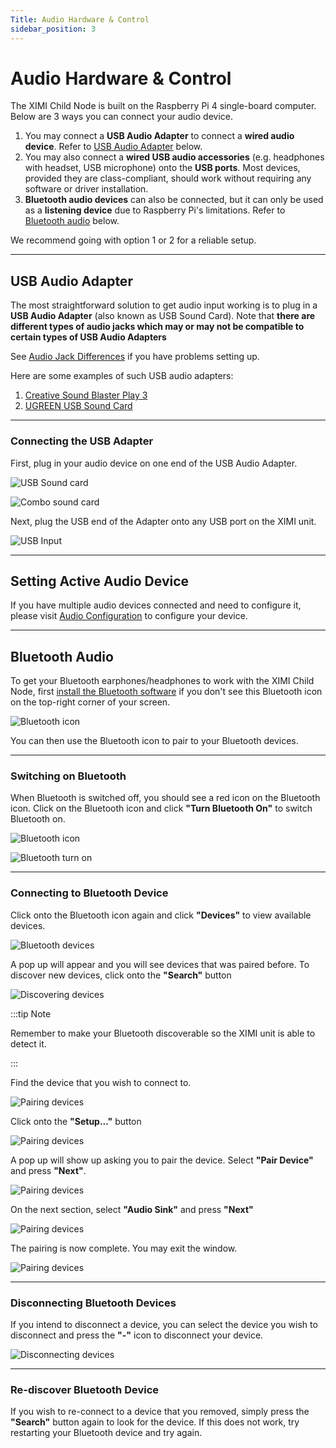 ```yaml
---
Title: Audio Hardware & Control
sidebar_position: 3
---
```


# Audio Hardware & Control

The XIMI Child Node is built on the Raspberry Pi 4 single-board computer. Below are 3 ways you can connect your audio device.

1. You may connect a **USB Audio Adapter** to connect a **wired audio device**. Refer to [USB Audio Adapter](#usb-sound-card) below.
2. You may also connect a **wired USB audio accessories** (e.g. headphones with headset, USB microphone) onto the **USB ports**. Most devices, provided they are class-compliant, should work without requiring any software or driver installation.
3. **Bluetooth audio devices** can also be connected, but it can only be used as a **listening device** due to Raspberry Pi's limitations. Refer to [Bluetooth audio](#bluetooth-audio) below.

We recommend going with option 1 or 2 for a reliable setup.

---

## USB Audio Adapter

The most straightforward solution to get audio input working is to plug in a **USB Audio Adapter** (also known as USB Sound Card). Note that **there are different types of audio jacks which may or may not be compatible to certain types of USB Audio Adapters**

See [Audio Jack Differences](/docs/user-manual/performers/troubleshooting/audio/trs-trrs-differences) if you have problems setting up.

Here are some examples of such USB audio adapters:

1. [Creative Sound Blaster Play 3](https://my.creative.com/p/sound-cards/sound-blaster-play-3#buy-menu)
1. [UGREEN USB Sound Card](https://www.amazon.com/UGREEN-External-Headphone-Microphone-Desktops/dp/B016CU2PEU/ref=sr_1_2_sspa?keywords=ugreen%2Bsound%2Bcard&qid=1637833947&sr=8-2-spons&spLa=ZW5jcnlwdGVkUXVhbGlmaWVyPUE1MTc1Sk83WURZTjImZW5jcnlwdGVkSWQ9QTA4MTg4NTkzT0JGQ0s5RzdJTzlPJmVuY3J5cHRlZEFkSWQ9QTA4NDUyMTk4TFY1VDJJQkwxMlAmd2lkZ2V0TmFtZT1zcF9hdGYmYWN0aW9uPWNsaWNrUmVkaXJlY3QmZG9Ob3RMb2dDbGljaz10cnVl&th=1)

---

### Connecting the USB Adapter

First, plug in your audio device on one end of the USB Audio Adapter.

![USB Sound card](/img/new-user-manual/child/15-audio.jpg)

![Combo sound card](/img/new-user-manual/child/16-audio.jpg)

Next, plug the USB end of the Adapter onto any USB port on the XIMI unit.

![USB Input](/img/new-user-manual/child/11-accessories.jpg)

---

## Setting Active Audio Device

If you have multiple audio devices connected and need to configure it, please visit [Audio Configuration](/docs/user-manual/performers/troubleshooting/audio/audio-config) to configure your device.

---

## Bluetooth Audio

To get your Bluetooth earphones/headphones to work with the XIMI Child Node, first [install the Bluetooth software](/docs/user-manual/performers/troubleshooting/bluetooth/installing-bluetooth) if you don't see this Bluetooth icon on the top-right corner of your screen.

![Bluetooth icon](/img/new-user-manual/child-raspi/bluetooth-icon.png)

You can then use the Bluetooth icon to pair to your Bluetooth devices.

---

### Switching on Bluetooth

When Bluetooth is switched off, you should see a red icon on the Bluetooth icon. Click on the Bluetooth icon and click **"Turn Bluetooth On"** to switch Bluetooth on.

![Bluetooth icon](/img/new-user-manual/child-raspi/bt-1.png)

![Bluetooth turn on](/img/new-user-manual/child-raspi/bt-2.png)

---

### Connecting to Bluetooth Device

Click onto the Bluetooth icon again and click **"Devices"** to view available devices.

![Bluetooth devices](/img/new-user-manual/child-raspi/bt-5.png)

A pop up will appear and you will see devices that was paired before. To discover new devices, click onto the **"Search"** button

![Discovering devices](/img/new-user-manual/child-raspi/bt-6.png)

:::tip Note

Remember to make your Bluetooth discoverable so the XIMI unit is able to detect it.

:::

Find the device that you wish to connect to.

![Pairing devices](/img/new-user-manual/child-raspi/bt-8.png)

Click onto the **"Setup..."** button

![Pairing devices](/img/new-user-manual/child-raspi/pairing0.png)

A pop up will show up asking you to pair the device. Select **"Pair Device"** and press **"Next"**.

![Pairing devices](/img/new-user-manual/child-raspi/pairing1.png)

On the next section, select **"Audio Sink"** and press **"Next"**

![Pairing devices](/img/new-user-manual/child-raspi/pairing2.png)

The pairing is now complete. You may exit the window.

![Pairing devices](/img/new-user-manual/child-raspi/pairing3.png)

---

### Disconnecting Bluetooth Devices

If you intend to disconnect a device, you can select the device you wish to disconnect and press the **"-"** icon to disconnect your device.

![Disconnecting devices](/img/new-user-manual/child-raspi/disconnect-bluetooth.png)

---

### Re-discover Bluetooth Device

If you wish to re-connect to a device that you removed, simply press the **"Search"** button again to look for the device. If this does not work, try restarting your Bluetooth device and try again.
